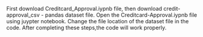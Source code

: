 First download Creditcard_Approval.iypnb file, then download credit-approval_csv - pandas dataset file. Open the Creditcard-Approval.iypnb file using juypter notebook. Change the file location of the dataset file in the code. After completing these steps,the code will work properly.   
